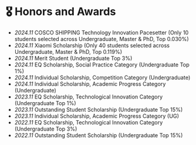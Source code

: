 # 🎖 Honors and Awards
- *2024.11* COSCO SHIPPING Technology Innovation Pacesetter (Only 10 students selected across Undergraduate, Master & PhD, Top 0.030%)
- *2024.11* Xiaomi Scholarship (Only 40 students selected across Undergraduate, Master & PhD, Top 0.119%)
- *2024.11* Merit Student (Undergraduate Top 3%)
- *2024.11* EQ Scholarship, Social Practice Category (Undergraduate Top 1%)
- *2024.11* Individual Scholarship, Competition Category (Undergraduate)
- *2024.11* Individual Scholarship, Academic Progress Category (Undergraduate)
- *2023.11* EQ Scholarship, Technological Innovation Category (Undergraduate Top 1%)
- *2023.11* Outstanding Student Scholarship (Undergraduate Top 15%)
- *2023.11* Individual Scholarship, Academic Progress Category (UG)
- *2022.11* EQ Scholarship, Technological Innovation Category (Undergraduate Top 3%)
- *2022.11* Outstanding Student Scholarship (Undergraduate Top 15%)
